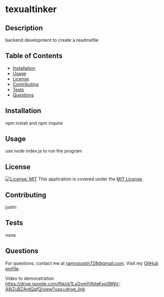 # texualtinker
  ## Description
  backend development to create a readmefile
  
  ## Table of Contents
  - [Installation](#installation)
  - [Usage](#usage)
  - [License](#license)
  - [Contributing](#contributing)
  - [Tests](#tests)
  - [Questions](#questions)
  
  ## Installation
  npm install and npm inquire
  
  ## Usage
  use node index.js to run the program
  
  ## License
  [![License: MIT](https://img.shields.io/badge/License-MIT-yellow.svg)](https://opensource.org/licenses/MIT)
  This application is covered under the [MIT License](https://opensource.org/licenses/MIT).

  ## Contributing
  justin

  ## Tests
  none

  ## Questions
  For questions, contact me at ramosjustin728@gmail.com. Visit my [GitHub profile](https://github.com/JR728).
  
  Video to demonstration https://drive.google.com/file/d/1LsGvmYi9dgKxo0BNV-A8iZuBZArdQafQ/view?usp=drive_link
